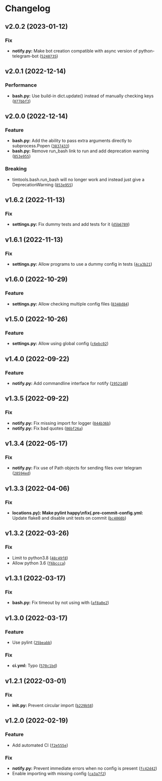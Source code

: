 # Changelog

<!--next-version-placeholder-->

## v2.0.2 (2023-01-12)
### Fix
* **notify.py:** Make bot creation compatible with async version of python-telegram-bot ([`5248735`](https://github.com/tim83/timtools/commit/5248735a7cefbdba20ec089b90d3f32da62a3f47))

## v2.0.1 (2022-12-14)
### Performance
* **bash.py:** Use build-in dict.update() instead of manually checking keys ([`077bbf3`](https://github.com/tim83/timtools/commit/077bbf3a67d56a9d574559183793a959b399bbc1))

## v2.0.0 (2022-12-14)
### Feature
* **bash.py:** Add the ability to pass extra arguments directly to subprocess.Popen ([`3837433`](https://github.com/tim83/timtools/commit/383743338f2c4c77616d3f1da2989ccc6ff6e55c))
* **bash.py:** Remove run_bash link to run and add deprecation warning ([`853e955`](https://github.com/tim83/timtools/commit/853e95581d650b68da3d15094fb95cb38e4a4aef))

### Breaking
* timtools.bash.run_bash will no longer work and instead just give a DeprecationWarning  ([`853e955`](https://github.com/tim83/timtools/commit/853e95581d650b68da3d15094fb95cb38e4a4aef))

## v1.6.2 (2022-11-13)
### Fix
* **settings.py:** Fix dummy tests and add tests for it ([`d5b6789`](https://github.com/tim83/timtools/commit/d5b6789e61285375af277fc898e4b7851abcbd82))

## v1.6.1 (2022-11-13)
### Fix
* **settings.py:** Allow programs to use a dummy config in tests ([`4ca3b21`](https://github.com/tim83/timtools/commit/4ca3b21ba9f6707dae4cb06052d3cf59e64f357d))

## v1.6.0 (2022-10-29)
### Feature
* **settings.py:** Allow checking multiple config files ([`8348d84`](https://github.com/tim83/timtools/commit/8348d84e2760704e1e9d2a9856ee2f64bf0a5456))

## v1.5.0 (2022-10-26)
### Feature
* **settings.py:** Allow using global config ([`c6ebc02`](https://github.com/tim83/timtools/commit/c6ebc02968d81e22cb9a4ee5e42fdc840f788b7d))

## v1.4.0 (2022-09-22)
### Feature
* **notify.py:** Add commandline interface for notify ([`19521d8`](https://github.com/tim83/timtools/commit/19521d89948be110a9918dae141dcff6963804a4))

## v1.3.5 (2022-09-22)
### Fix
* **notify.py:** Fix missing import for logger ([`044b36b`](https://github.com/tim83/timtools/commit/044b36bcba118514b0541a5ce4d11b5bb5400d60))
* **notify.py:** Fix bad quotes ([`86bf26a`](https://github.com/tim83/timtools/commit/86bf26a4610f3998bea52850e3a3cd27811e8bdf))

## v1.3.4 (2022-05-17)
### Fix
* **notify.py:** Fix use of Path objects for sending files over telegram ([`28594ed`](https://github.com/tim83/timtools/commit/28594ed7a217b2de9635a17cff85f5c6b25f1057))

## v1.3.3 (2022-04-06)
### Fix
* **locations.py): Make pylint happy\nfix(.pre-commit-config.yml:** Update flake8 and disable unit tests on commit ([`bc4060b`](https://github.com/tim83/timtools/commit/bc4060be4cd1895e2b78005d6c67de80a1a7da01))

## v1.3.2 (2022-03-26)
### Fix
* Limit to python3.8 ([`48c49f8`](https://github.com/tim83/timtools/commit/48c49f8874b2e042991432ed090e26b055e3f067))
* Allow python 3.6 ([`f6bccca`](https://github.com/tim83/timtools/commit/f6bcccabad3c3866b60656ae80564cda85437633))

## v1.3.1 (2022-03-17)
### Fix
* **bash.py:** Fix timeout by not using with ([`af8a0e2`](https://github.com/tim83/timtools/commit/af8a0e206565c2da59fe33c34ae34a9aa1872c86))

## v1.3.0 (2022-03-17)
### Feature
* Use pylint ([`25beabb`](https://github.com/tim83/timtools/commit/25beabb647adbcf03da7ca586bc054e4f31e8c29))

### Fix
* **ci.yml:** Typo ([`570c1bd`](https://github.com/tim83/timtools/commit/570c1bddc0d9ea32062d4510b102a70b771f07db))

## v1.2.1 (2022-03-01)
### Fix
* **__init__.py:** Prevent circular import ([`b229b58`](https://github.com/tim83/timtools/commit/b229b58b422455bfc4ce7573b9bc111227f5b688))

## v1.2.0 (2022-02-19)
### Feature
* Add automated CI ([`f2e555e`](https://github.com/tim83/timtools/commit/f2e555ebcfbaea425438262737cc8c3e072ba8aa))

### Fix
* **notify.py:** Prevent immediate errors when no config is present ([`fc42d42`](https://github.com/tim83/timtools/commit/fc42d429d5bb52f96855721ccb3c6772514d5e44))
* Enable importing with missing config ([`ca3a7f2`](https://github.com/tim83/timtools/commit/ca3a7f2abe70be83ff2935ec4fba247a32558e94))
